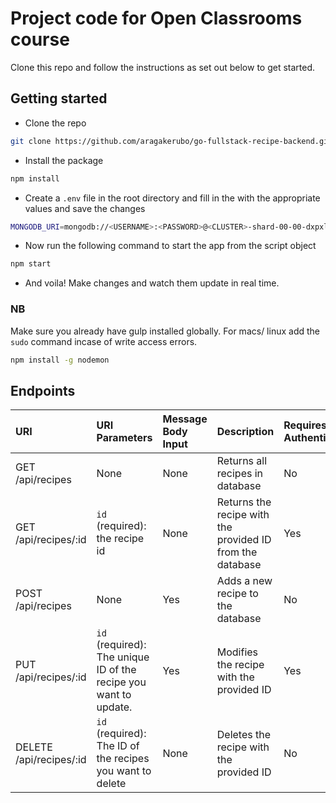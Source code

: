 # Project code for Open Classrooms course

Clone this repo and follow the instructions as set out below to get started.

## Getting started

- Clone the repo

```bash
git clone https://github.com/aragakerubo/go-fullstack-recipe-backend.git
```

- Install the package

```bash
npm install
```

- Create a `.env` file in the root directory and fill in the with the appropriate values and save the changes

```bash
MONGODB_URI=mongodb://<USERNAME>:<PASSWORD>@<CLUSTER>-shard-00-00-dxpxl.mongodb.net:27017,<CLUSTER>-shard-00-01-dxpxl.mongodb.net:27017,<CLUSTER>-shard-00-02-dxpxl.mongodb.net:27017/test?ssl=true&replicaSet=<CLUSTER>-shard-0&authSource=admin&retryWrites=true&w=majority
```

- Now run the following command to start the app from the script object

```bash
npm start
```

- And voila! Make changes and watch them update in real time.

### NB

Make sure you already have gulp installed globally. For macs/ linux add the `sudo` command incase of write access errors.

```bash
npm install -g nodemon
```

## Endpoints

| URI                          | URI Parameters                                                   | Message Body Input | Description                                               | Requires Authentication? |
| :--------------------------- | :--------------------------------------------------------------- | :----------------- | :-------------------------------------------------------- | :----------------------- |
| GET <br> /api/recipes        | None                                                             | None               | Returns all recipes in database                           | No                       |
| GET <br> /api/recipes/:id    | `id` (required): the recipe id                                   | None               | Returns the recipe with the provided ID from the database | Yes                      |
| POST <br> /api/recipes       | None                                                             | Yes                | Adds a new recipe to the database                         | No                       |
| PUT <br> /api/recipes/:id    | `id` (required): The unique ID of the recipe you want to update. | Yes                | Modifies the recipe with the provided ID                  | Yes                      |
| DELETE <br> /api/recipes/:id | `id` (required): The ID of the recipes you want to delete        | None               | Deletes the recipe with the provided ID                   | No                       |
